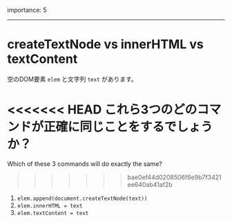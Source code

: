importance: 5

---

# createTextNode vs innerHTML vs textContent

空のDOM要素 `elem` と文字列 `text` があります。

<<<<<<< HEAD
これら3つのどのコマンドが正確に同じことをするでしょうか？
=======
Which of these 3 commands will do exactly the same?
>>>>>>> bae0ef44d0208506f6e9b7f3421ee640ab41af2b

1. `elem.append(document.createTextNode(text))`
2. `elem.innerHTML = text`
3. `elem.textContent = text`
